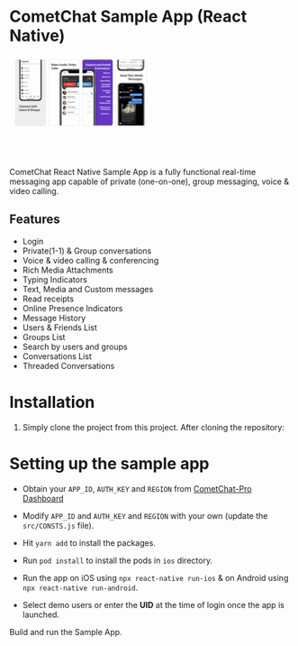 # CometChat Sample App (React Native)

<div style="width:100%">
    <div style="width:50%; display:inline-block">
        <div align="center">
          <img align="left" alt="Main" src="./assets/screenshot-1.png">    
        </div>    
    </div>    
</div>

</br></br>

CometChat React Native Sample App is a fully functional real-time messaging app capable of private (one-on-one), group messaging, voice & video calling.

## Features

- Login
- Private(1-1) & Group conversations
- Voice & video calling & conferencing
- Rich Media Attachments
- Typing Indicators
- Text, Media and Custom messages
- Read receipts
- Online Presence Indicators
- Message History
- Users & Friends List
- Groups List
- Search by users and groups
- Conversations List
- Threaded Conversations

# Installation

1. Simply clone the project from this project. After cloning the repository:

# Setting up the sample app

- Obtain your `APP_ID`, `AUTH_KEY` and `REGION` from [CometChat-Pro Dashboard](https://app.cometchat.com/)

- Modify `APP_ID` and `AUTH_KEY` and `REGION` with your own (update the `src/CONSTS.js` file).

- Hit `yarn add` to install the packages.

- Run `pod install` to install the pods in `ios` directory.

- Run the app on iOS using `npx react-native run-ios` & on Android using `npx react-native run-android`.

- Select demo users or enter the **UID** at the time of login once the app is launched.

Build and run the Sample App.
